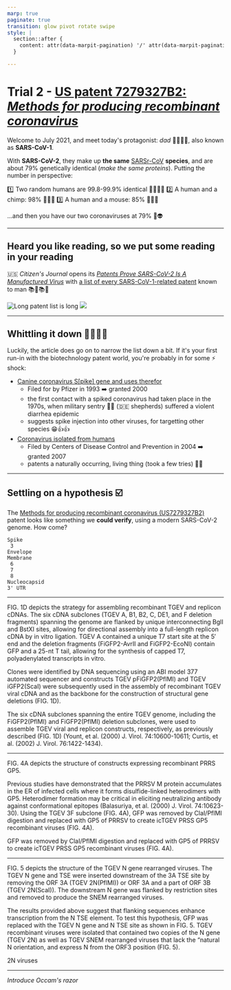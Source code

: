 ```yaml
---
marp: true
paginate: true
transition: glow pivot rotate swipe
style: |
  section::after {
    content: attr(data-marpit-pagination) '/' attr(data-marpit-pagination-total);
  }

---
```


# <!-- fit --> Trial 2 - [US patent 7279327B2: _Methods for producing recombinant coronavirus_](https://patents.google.com/patent/US7279327B2/en)

Welcome to July 2021, and meet today's protagonist: _dad_ 👨🏽👍🏽, also known as **SARS-CoV-1**.

With **SARS-CoV-2**, they make up **the same** [SARSr-CoV](https://en.wikipedia.org/wiki/SARS-related_coronavirus) **species**, and are about 79% genetically identical (_make the same proteins_). Putting the number in perspective:

:one: Two random humans are 99.8-99.9% identical 👨🏽👨🏿
:two: A human and a chimp: 98% 👨🏽🐵
:three: A human and a mouse: 85% 👨🏽:mouse:

...and then you have our two coronaviruses at 79% 👾:alien:

---

## <!-- fit -->Heard you like reading, so we put some reading in your reading

:us: _Citizen's Journal_ opens its [_Patents Prove SARS-CoV-2 Is A Manufactured Virus_](https://www.citizensjournal.us/patents-prove-sars-cov-2-is-a-manufactured-virus/) with [a list of every SARS-CoV-1-related patent](https://www.m-cam.com/wp-content/uploads/2020/04/20200403_SARS_CoV_Patent_Corpus_Lit_Review.pdf) known to man :books::closed_book::books::skull:

![Long patent list is long](https://user-images.githubusercontent.com/13955209/180362167-acb11ccb-84f2-41c2-b8aa-057299192b51.gif) ![](https://user-images.githubusercontent.com/13955209/180490661-0a8d2e02-5150-4aeb-9888-b3cb037a1185.png)

---

## Whittling it down :knife::seedling::deciduous_tree::deciduous_tree:

Luckily, the article does go on to narrow the list down a bit. If it's your first run-in with the biotechnology patent world, you're probably in for some :zap: shock:

- [Canine coronavirus S[pike] gene and uses therefor](https://patents.google.com/patent/US6057436A/en)
    - Filed for by Pfizer in 1993 :arrow_right: granted 2000
    - the first contact with a spiked coronavirus had taken place in the 1970s, when military sentry :dog::dog: (:de: shepherds) suffered a violent diarrhea epidemic
    - suggests spike injection into other viruses, for targetting other species :grin::+1::+1:
- [Coronavirus isolated from humans](https://patents.google.com/patent/US7220852B1/en)
    - Filed by Centers of Disease Control and Prevention in 2004 :arrow_right: granted 2007
    - patents a naturally occurring, living thing (took a few tries) :woman_shrugging:

---

## Settling on a hypothesis :ballot_box_with_check:

The [Methods for producing recombinant coronavirus (US7279327B2)](https://patents.google.com/patent/US7279327B2/en) patent looks like something we **could verify**, using a modern SARS-CoV-2 genome. How come?

	Spike	
	 3	
	Envelope	
	Membrane	
	 6	
	 7	
	 8	
	Nucleocapsid	
	3' UTR	

---

FIG. 1D depicts the strategy for assembling recombinant TGEV and replicon cDNAs. The six cDNA subclones (TGEV A, B1, B2, C, DE1, and F deletion fragments) spanning the genome are flanked by unique interconnecting BglI and BstXI sites, allowing for directional assembly into a full-length replicon cDNA by in vitro ligation. TGEV A contained a unique T7 start site at the 5′ end and the deletion fragments (FiGFP2-AvrII and FiGFP2-EcoNI) contain GFP and a 25-nt T tail, allowing for the synthesis of capped T7, polyadenylated transcripts in vitro.

Clones were identified by DNA sequencing using an ABI model 377 automated sequencer and constructs TGEV pFiGFP2(PflMI) and TGEV iGFP2(ScaI) were subsequently used in the assembly of recombinant TGEV viral cDNA and as the backbone for the construction of structural gene deletions (FIG. 1D).

The six cDNA subclones spanning the entire TGEV genome, including the FiGFP2(PflMI) and FiGFP2(PflMI) deletion subclones, were used to assemble TGEV viral and replicon constructs, respectively, as previously described (FIG. 1D) (Yount, et al. (2000) J. Virol. 74:10600-10611; Curtis, et al. (2002) J. Virol. 76:1422-1434).

---

FIG. 4A depicts the structure of constructs expressing recombinant PRRS GP5.

Previous studies have demonstrated that the PRRSV M protein accumulates in the ER of infected cells where it forms disulfide-linked heterodimers with GP5. Heterodimer formation may be critical in eliciting neutralizing antibody against conformational epitopes (Balasuriya, et al. (2000) J. Virol. 74:10623-30). Using the TGEV 3F subclone (FIG. 4A), GFP was removed by ClaI/PflMI digestion and replaced with GP5 of PRRSV to create icTGEV PRSS GP5 recombinant viruses (FIG. 4A).

GFP was removed by ClaI/PflMI digestion and replaced with GP5 of PRRSV to create icTGEV PRSS GP5 recombinant viruses (FIG. 4A).

---

FIG. 5 depicts the structure of the TGEV N gene rearranged viruses. The TGEV N gene and TSE were inserted downstream of the 3A TSE site by removing the ORF 3A (TGEV 2N(PflMI)) or ORF 3A and a part of ORF 3B (TGEV 2N(ScaI)). The downstream N gene was flanked by restriction sites and removed to produce the SNEM rearranged viruses.

The results provided above suggest that flanking sequences enhance transcription from the N TSE element. To test this hypothesis, GFP was replaced with the TGEV N gene and N TSE site as shown in FIG. 5. TGEV recombinant viruses were isolated that contained two copies of the N gene (TGEV 2N) as well as TGEV SNEM rearranged viruses that lack the “natural N orientation, and express N from the ORF3 position (FIG. 5).

2N viruses

---

_Introduce Occam's razor_

